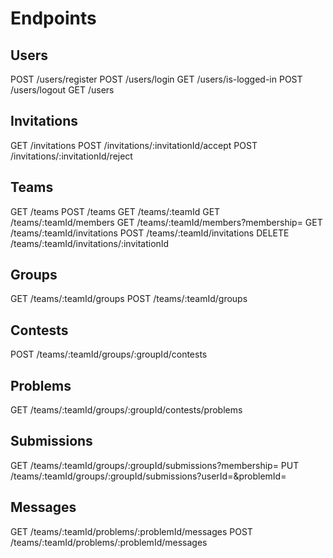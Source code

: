 # Endpoints

## Users

POST    /users/register
POST    /users/login
GET     /users/is-logged-in
POST    /users/logout
GET     /users

## Invitations

GET     /invitations
POST    /invitations/:invitationId/accept
POST    /invitations/:invitationId/reject

## Teams

GET     /teams
POST    /teams
GET     /teams/:teamId
GET     /teams/:teamId/members
GET     /teams/:teamId/members?membership=
GET     /teams/:teamId/invitations
POST    /teams/:teamId/invitations
DELETE  /teams/:teamId/invitations/:invitationId

## Groups

GET     /teams/:teamId/groups
POST    /teams/:teamId/groups

## Contests

POST    /teams/:teamId/groups/:groupId/contests

## Problems

GET     /teams/:teamId/groups/:groupId/contests/problems

## Submissions

GET     /teams/:teamId/groups/:groupId/submissions?membership=
PUT     /teams/:teamId/groups/:groupId/submissions?userId=&problemId=

## Messages

GET     /teams/:teamId/problems/:problemId/messages
POST    /teams/:teamId/problems/:problemId/messages
